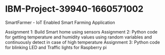 # IBM-Project-39940-1660571002
SmartFarmer - IoT Enabled Smart Farming Application

Assignment 1:
Build Smart home using sensors
Assignment 2: 
Python code for getting temperature and humidity values using random variables 
and continuously detect in case of high temperature
Assignment 3:
Python code for blinking LED and Traffic lights for Raspberry pi
